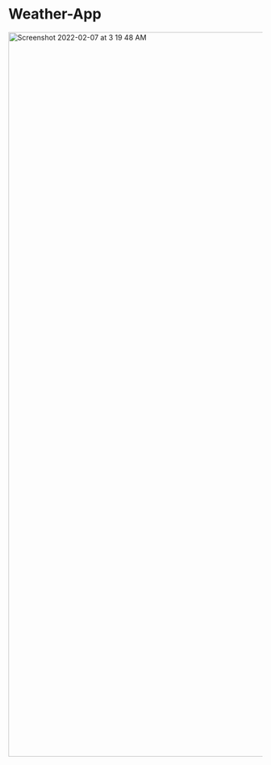 # Weather-App
<img width="1435" alt="Screenshot 2022-02-07 at 3 19 48 AM" src="https://user-images.githubusercontent.com/63090622/152702799-fa2685ac-bc7f-45cb-9b1c-ec5feaa1ba31.png">
